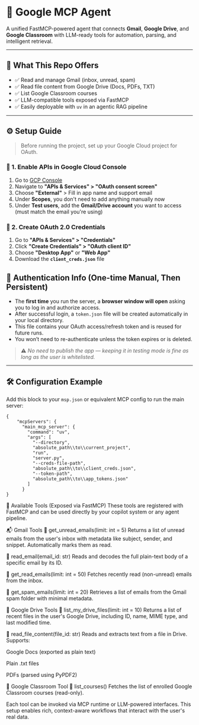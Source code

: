 # 🚀 Google MCP Agent

A unified FastMCP-powered agent that connects **Gmail**, **Google Drive**, and **Google Classroom** with LLM-ready tools for automation, parsing, and intelligent retrieval.

---

## 📌 What This Repo Offers

- ✅ Read and manage Gmail (inbox, unread, spam)
- ✅ Read file content from Google Drive (Docs, PDFs, TXT)
- ✅ List Google Classroom courses
- ✅ LLM-compatible tools exposed via FastMCP
- ✅ Easily deployable with `uv` in an agentic RAG pipeline

---

## ⚙️ Setup Guide

> Before running the project, set up your Google Cloud project for OAuth.

### 🔑 1. Enable APIs in Google Cloud Console
1. Go to [GCP Console](https://console.cloud.google.com/)
2. Navigate to **"APIs & Services" > "OAuth consent screen"**
3. Choose **"External"** > Fill in app name and support email
4. Under **Scopes**, you don't need to add anything manually now
5. Under **Test users**, add the **Gmail/Drive account** you want to access (must match the email you're using)

### 🧾 2. Create OAuth 2.0 Credentials
1. Go to **"APIs & Services" > "Credentials"**
2. Click **"Create Credentials" > "OAuth client ID"**
3. Choose **"Desktop App"** or **"Web App"**
4. Download the **`client_creds.json`** file

## 🔐 Authentication Info (One-time Manual, Then Persistent)

- The **first time** you run the server, a **browser window will open** asking you to log in and authorize access.
- After successful login, a `token.json` file will be created automatically in your local directory.
- This file contains your OAuth access/refresh token and is reused for future runs.
- You won’t need to re-authenticate unless the token expires or is deleted.
   

> ⚠️ _No need to publish the app — keeping it in testing mode is fine as long as the user is whitelisted._

---

## 🛠️ Configuration Example

Add this block to your `msp.json` or equivalent MCP config to run the main server:

```
{
    "mcpServers": {
      "main_mcp_server": {
        "command": "uv",
        "args": [
          "--directory",
          "absolute_path\\to\\current_project",
          "run",
          "server.py",
          "--creds-file-path",
          "absolute_path\\to\\client_creds.json",
          "--token-path",
          "absolute_path\\to\\app_tokens.json"
        ]
      }
}
```

🧰 Available Tools (Exposed via FastMCP)
These tools are registered with FastMCP and can be used directly by your copilot system or any agent pipeline.

📬 Gmail Tools
🔹 get_unread_emails(limit: int = 5)
Returns a list of unread emails from the user's inbox with metadata like subject, sender, and snippet. Automatically marks them as read.

🔹 read_email(email_id: str)
Reads and decodes the full plain-text body of a specific email by its ID.

🔹 get_read_emails(limit: int = 50)
Fetches recently read (non-unread) emails from the inbox.

🔹 get_spam_emails(limit: int = 20)
Retrieves a list of emails from the Gmail spam folder with minimal metadata.

📂 Google Drive Tools
🔹 list_my_drive_files(limit: int = 10)
Returns a list of recent files in the user's Google Drive, including ID, name, MIME type, and last modified time.

🔹 read_file_content(file_id: str)
Reads and extracts text from a file in Drive. Supports:

Google Docs (exported as plain text)

Plain .txt files

PDFs (parsed using PyPDF2)

🏫 Google Classroom Tool
🔹 list_courses()
Fetches the list of enrolled Google Classroom courses (read-only).

Each tool can be invoked via MCP runtime or LLM-powered interfaces. This setup enables rich, context-aware workflows that interact with the user's real data.


